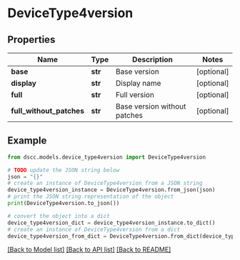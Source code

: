 # DeviceType4version


## Properties

Name | Type | Description | Notes
------------ | ------------- | ------------- | -------------
**base** | **str** | Base version | [optional] 
**display** | **str** | Display name | [optional] 
**full** | **str** | Full version | [optional] 
**full_without_patches** | **str** | Base version without patches | [optional] 

## Example

```python
from dscc.models.device_type4version import DeviceType4version

# TODO update the JSON string below
json = "{}"
# create an instance of DeviceType4version from a JSON string
device_type4version_instance = DeviceType4version.from_json(json)
# print the JSON string representation of the object
print(DeviceType4version.to_json())

# convert the object into a dict
device_type4version_dict = device_type4version_instance.to_dict()
# create an instance of DeviceType4version from a dict
device_type4version_from_dict = DeviceType4version.from_dict(device_type4version_dict)
```
[[Back to Model list]](../README.md#documentation-for-models) [[Back to API list]](../README.md#documentation-for-api-endpoints) [[Back to README]](../README.md)


